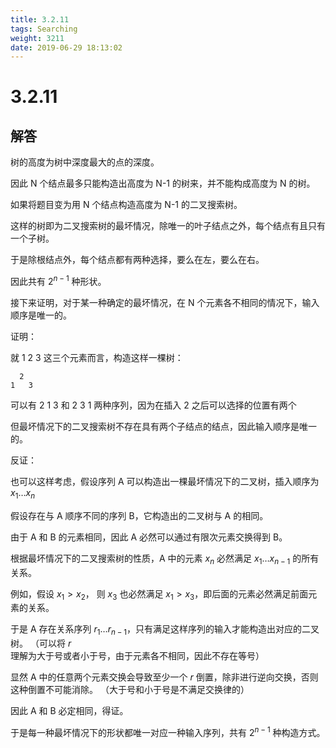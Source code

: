 ```yaml
---
title: 3.2.11
tags: Searching
weight: 3211
date: 2019-06-29 18:13:02
---
```


# 3.2.11


## 解答

树的高度为树中深度最大的点的深度。

因此 N 个结点最多只能构造出高度为 N-1 的树来，并不能构成高度为 N 的树。

如果将题目变为用 N 个结点构造高度为 N-1 的二叉搜索树。

这样的树即为二叉搜索树的最坏情况，除唯一的叶子结点之外，每个结点有且只有一个子树。

于是除根结点外，每个结点都有两种选择，要么在左，要么在右。

因此共有 $2 ^ {n - 1}$ 种形状。

接下来证明，对于某一种确定的最坏情况，在 N 个元素各不相同的情况下，输入顺序是唯一的。

证明：

就 1 2 3 这三个元素而言，构造这样一棵树：

```
  2
1   3
```

可以有 2 1 3 和 2 3 1 两种序列，因为在插入 2 之后可以选择的位置有两个

但最坏情况下的二叉搜索树不存在具有两个子结点的结点，因此输入顺序是唯一的。

反证：

也可以这样考虑，假设序列 A 可以构造出一棵最坏情况下的二叉树，插入顺序为 $x_1 \dots x_n$

假设存在与 A 顺序不同的序列 B，它构造出的二叉树与 A 的相同。

由于 A 和 B 的元素相同，因此 A 必然可以通过有限次元素交换得到 B。

根据最坏情况下的二叉搜索树的性质，A 中的元素 $x_n$ 必然满足 $x_1 \dots x_{n - 1}$ 的所有关系。

例如，假设 $x_1 > x_2$， 则 $x_3$ 也必然满足 $x_1 > x_3$，即后面的元素必然满足前面元素的关系。

于是 A 存在关系序列 $r_1 \dots r_{n - 1}$，只有满足这样序列的输入才能构造出对应的二叉树。
（可以将 $r$ 理解为大于号或者小于号，由于元素各不相同，因此不存在等号）

显然 A 中的任意两个元素交换会导致至少一个 $r$ 倒置，除非进行逆向交换，否则这种倒置不可能消除。
（大于号和小于号是不满足交换律的）

因此 A 和 B 必定相同，得证。

于是每一种最坏情况下的形状都唯一对应一种输入序列，共有 $2 ^ {n - 1}$ 种构造方式。

